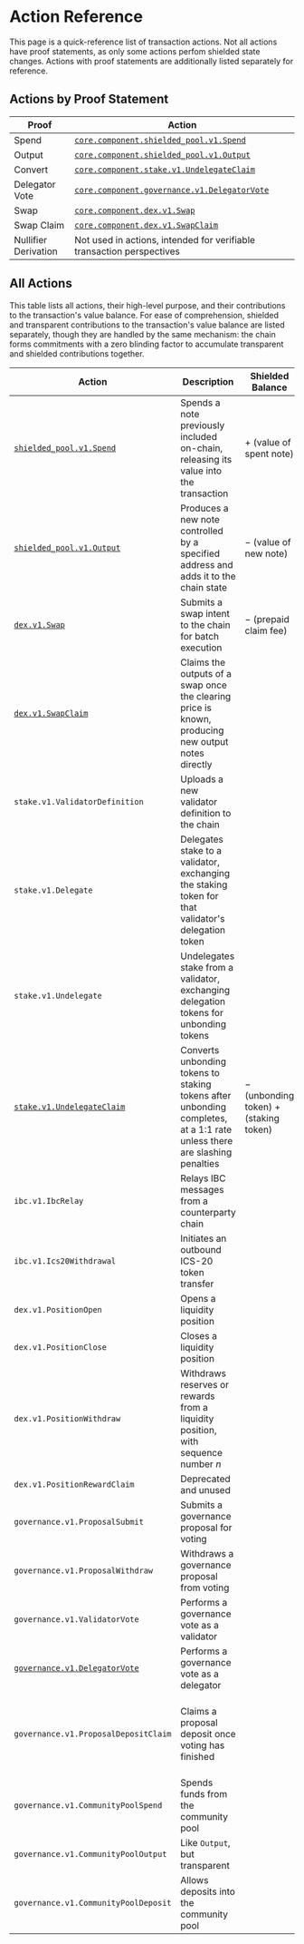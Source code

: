 # Action Reference

This page is a quick-reference list of transaction actions. Not all actions have proof statements, as only some actions perfom shielded state changes. Actions with proof statements are additionally listed separately for reference.

## Actions by Proof Statement

| Proof | Action |
| ----- | ------ |
| Spend | [`core.component.shielded_pool.v1.Spend`](../shielded_pool/action/spend.md) |
| Output | [`core.component.shielded_pool.v1.Output`](../shielded_pool/action/output.md) |
| Convert | [`core.component.stake.v1.UndelegateClaim`](../stake/action/undelegate_claim.md) |
| Delegator Vote | [`core.component.governance.v1.DelegatorVote`](../governance/action/delegator_vote.md) |
| Swap | [`core.component.dex.v1.Swap`](../dex/action/swap.md) |
| Swap Claim | [`core.component.dex.v1.SwapClaim`](../dex/action/swap_claim.md) |
| Nullifier Derivation | Not used in actions, intended for verifiable transaction perspectives |

## All Actions

This table lists all actions, their high-level purpose, and their contributions
to the transaction's value balance. For ease of comprehension, shielded and
transparent contributions to the transaction's value balance are listed
separately, though they are handled by the same mechanism: the chain forms
commitments with a zero blinding factor to accumulate transparent and shielded
contributions together.

| Action | Description | Shielded Balance | Transparent Balance |
| ------ | ----------- | ------------- | -- |
| [`shielded_pool.v1.Spend`](../shielded_pool/action/spend.md) | Spends a note previously included on-chain, releasing its value into the transaction | $+$ (value of spent note) | |
| [`shielded_pool.v1.Output`](../shielded_pool/action/output.md) | Produces a new note controlled by a specified address and adds it to the chain state | $-$ (value of new note) | |
| [`dex.v1.Swap`](../dex/action/swap.md) | Submits a swap intent to the chain for batch execution | $-$ (prepaid claim fee) | $-$ (swap inputs)
| [`dex.v1.SwapClaim`](../dex/action/swap_claim.md) | Claims the outputs of a swap once the clearing price is known, producing new output notes directly | | $+$ (prepaid claim fee) |
| `stake.v1.ValidatorDefinition` | Uploads a new validator definition to the chain | | |
| `stake.v1.Delegate` | Delegates stake to a validator, exchanging the staking token for that validator's delegation token | | $-$ (staking token) $+$ (delegation token)
| `stake.v1.Undelegate` | Undelegates stake from a validator, exchanging delegation tokens for unbonding tokens | | $-$ (delegation token) $+$ (unbonding token) |
| [`stake.v1.UndelegateClaim`](../stake/action/undelegate_claim.md) | Converts unbonding tokens to staking tokens after unbonding completes, at a 1:1 rate unless there are slashing penalties | $-$ (unbonding token) $+$ (staking token) |
| `ibc.v1.IbcRelay` | Relays IBC messages from a counterparty chain | | |
| `ibc.v1.Ics20Withdrawal` | Initiates an outbound ICS-20 token transfer | | $-$ (transfer amount) |
| `dex.v1.PositionOpen` | Opens a liquidity position | | $-$ (initial reserves) $+$ (opened LPNFT) |
| `dex.v1.PositionClose` | Closes a liquidity position | | $-$ (opened LPNFT) $+$ (closed LPNFT) |
| `dex.v1.PositionWithdraw` | Withdraws reserves or rewards from a liquidity position, with sequence number $n$ | | $-$ (withdrawn seq $n-1$ LPNFT) $+$ (withdrawn seq $n$ LPNFT) $+$ (current position reserves) |
| `dex.v1.PositionRewardClaim` | Deprecated and unused | | |
| `governance.v1.ProposalSubmit` | Submits a governance proposal for voting | | $-$ (deposit amount) $+$ (voting proposal NFT) |
| `governance.v1.ProposalWithdraw` | Withdraws a governance proposal from voting | | $-$ (voting proposal NFT) $+$ (withdrawn proposal NFT) |
| `governance.v1.ValidatorVote` | Performs a governance vote as a validator | | |
| [`governance.v1.DelegatorVote`](../governance/action/delegator_vote.md) | Performs a governance vote as a delegator | | $+$ (Voting Receipt Token) |
| `governance.v1.ProposalDepositClaim` | Claims a proposal deposit once voting has finished | | $-$ (voting/withdrawn proposal NFT) $+$ (claimed proposal NFT) $+$ (deposit amount, if not slashed) |
| `governance.v1.CommunityPoolSpend` | Spends funds from the community pool | | $+$ (spent value) |
| `governance.v1.CommunityPoolOutput` | Like `Output`, but transparent | | $-$ (value of new note)
| `governance.v1.CommunityPoolDeposit` | Allows deposits into the community pool | | $-$ (value of deposit) |